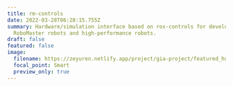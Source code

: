 ```yaml
---
title: rm-controls
date: 2022-03-28T06:28:15.755Z
summary: Hardware/simulation interface based on ros-controls for developing
  RoboMaster robots and high-performance robots.
draft: false
featured: false
image:
  filename: https://zeyuren.netlify.app/project/gia-project/featured_hud2befc35335f83a2f17b479e81090e06_4244700_720x0_resize_q90_lanczos.jpg
  focal_point: Smart
  preview_only: true
---
```

